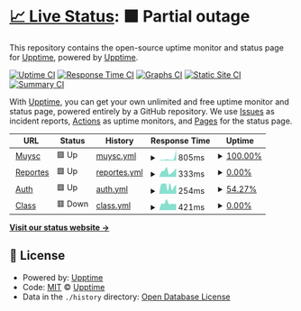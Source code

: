 # [📈 Live Status](https://status.ohelit.co): <!--live status--> **🟧 Partial outage**

This repository contains the open-source uptime monitor and status page for [Upptime](https://upptime.js.org), powered by [Upptime](https://github.com/upptime/upptime).

[![Uptime CI](https://github.com/ohelitco/upptime/workflows/Uptime%20CI/badge.svg)](https://github.com/ohelitco/upptime/actions?query=workflow%3A%22Uptime+CI%22)
[![Response Time CI](https://github.com/ohelitco/upptime/workflows/Response%20Time%20CI/badge.svg)](https://github.com/ohelitco/upptime/actions?query=workflow%3A%22Response+Time+CI%22)
[![Graphs CI](https://github.com/ohelitco/upptime/workflows/Graphs%20CI/badge.svg)](https://github.com/ohelitco/upptime/actions?query=workflow%3A%22Graphs+CI%22)
[![Static Site CI](https://github.com/ohelitco/upptime/workflows/Static%20Site%20CI/badge.svg)](https://github.com/ohelitco/upptime/actions?query=workflow%3A%22Static+Site+CI%22)
[![Summary CI](https://github.com/ohelitco/upptime/workflows/Summary%20CI/badge.svg)](https://github.com/ohelitco/upptime/actions?query=workflow%3A%22Summary+CI%22)

With [Upptime](https://upptime.js.org), you can get your own unlimited and free uptime monitor and status page, powered entirely by a GitHub repository. We use [Issues](https://github.com/upptime/upptime/issues) as incident reports, [Actions](https://github.com/ohelitco/upptime/actions) as uptime monitors, and [Pages](https://status.ohelit.co) for the status page.

<!--start: status pages-->
<!-- This summary is generated by Upptime (https://github.com/upptime/upptime) -->
<!-- Do not edit this manually, your changes will be overwritten -->
<!-- prettier-ignore -->
| URL | Status | History | Response Time | Uptime |
| --- | ------ | ------- | ------------- | ------ |
| <img alt="" src="https://icons.duckduckgo.com/ip3/muysc.ohelit.co.ico" height="13"> [Muysc](https://muysc.ohelit.co) | 🟩 Up | [muysc.yml](https://github.com/ohelitco/status/commits/HEAD/history/muysc.yml) | <details><summary><img alt="Response time graph" src="./graphs/muysc/response-time-week.png" height="20"> 805ms</summary><br><a href="https://estado.ohelit.co/history/muysc"><img alt="Response time 384" src="https://img.shields.io/endpoint?url=https%3A%2F%2Fraw.githubusercontent.com%2Fohelitco%2Fstatus%2FHEAD%2Fapi%2Fmuysc%2Fresponse-time.json"></a><br><a href="https://estado.ohelit.co/history/muysc"><img alt="24-hour response time 389" src="https://img.shields.io/endpoint?url=https%3A%2F%2Fraw.githubusercontent.com%2Fohelitco%2Fstatus%2FHEAD%2Fapi%2Fmuysc%2Fresponse-time-day.json"></a><br><a href="https://estado.ohelit.co/history/muysc"><img alt="7-day response time 805" src="https://img.shields.io/endpoint?url=https%3A%2F%2Fraw.githubusercontent.com%2Fohelitco%2Fstatus%2FHEAD%2Fapi%2Fmuysc%2Fresponse-time-week.json"></a><br><a href="https://estado.ohelit.co/history/muysc"><img alt="30-day response time 576" src="https://img.shields.io/endpoint?url=https%3A%2F%2Fraw.githubusercontent.com%2Fohelitco%2Fstatus%2FHEAD%2Fapi%2Fmuysc%2Fresponse-time-month.json"></a><br><a href="https://estado.ohelit.co/history/muysc"><img alt="1-year response time 335" src="https://img.shields.io/endpoint?url=https%3A%2F%2Fraw.githubusercontent.com%2Fohelitco%2Fstatus%2FHEAD%2Fapi%2Fmuysc%2Fresponse-time-year.json"></a></details> | <details><summary><a href="https://estado.ohelit.co/history/muysc">100.00%</a></summary><a href="https://estado.ohelit.co/history/muysc"><img alt="All-time uptime 99.78%" src="https://img.shields.io/endpoint?url=https%3A%2F%2Fraw.githubusercontent.com%2Fohelitco%2Fstatus%2FHEAD%2Fapi%2Fmuysc%2Fuptime.json"></a><br><a href="https://estado.ohelit.co/history/muysc"><img alt="24-hour uptime 100.00%" src="https://img.shields.io/endpoint?url=https%3A%2F%2Fraw.githubusercontent.com%2Fohelitco%2Fstatus%2FHEAD%2Fapi%2Fmuysc%2Fuptime-day.json"></a><br><a href="https://estado.ohelit.co/history/muysc"><img alt="7-day uptime 100.00%" src="https://img.shields.io/endpoint?url=https%3A%2F%2Fraw.githubusercontent.com%2Fohelitco%2Fstatus%2FHEAD%2Fapi%2Fmuysc%2Fuptime-week.json"></a><br><a href="https://estado.ohelit.co/history/muysc"><img alt="30-day uptime 99.90%" src="https://img.shields.io/endpoint?url=https%3A%2F%2Fraw.githubusercontent.com%2Fohelitco%2Fstatus%2FHEAD%2Fapi%2Fmuysc%2Fuptime-month.json"></a><br><a href="https://estado.ohelit.co/history/muysc"><img alt="1-year uptime 99.87%" src="https://img.shields.io/endpoint?url=https%3A%2F%2Fraw.githubusercontent.com%2Fohelitco%2Fstatus%2FHEAD%2Fapi%2Fmuysc%2Fuptime-year.json"></a></details>
| <img alt="" src="https://icons.duckduckgo.com/ip3/repository.ohelit.co.ico" height="13"> [Reportes](https://repository.ohelit.co/jasperserver/login.html) | 🟩 Up | [reportes.yml](https://github.com/ohelitco/status/commits/HEAD/history/reportes.yml) | <details><summary><img alt="Response time graph" src="./graphs/reportes/response-time-week.png" height="20"> 333ms</summary><br><a href="https://estado.ohelit.co/history/reportes"><img alt="Response time 751" src="https://img.shields.io/endpoint?url=https%3A%2F%2Fraw.githubusercontent.com%2Fohelitco%2Fstatus%2FHEAD%2Fapi%2Freportes%2Fresponse-time.json"></a><br><a href="https://estado.ohelit.co/history/reportes"><img alt="24-hour response time 430" src="https://img.shields.io/endpoint?url=https%3A%2F%2Fraw.githubusercontent.com%2Fohelitco%2Fstatus%2FHEAD%2Fapi%2Freportes%2Fresponse-time-day.json"></a><br><a href="https://estado.ohelit.co/history/reportes"><img alt="7-day response time 333" src="https://img.shields.io/endpoint?url=https%3A%2F%2Fraw.githubusercontent.com%2Fohelitco%2Fstatus%2FHEAD%2Fapi%2Freportes%2Fresponse-time-week.json"></a><br><a href="https://estado.ohelit.co/history/reportes"><img alt="30-day response time 358" src="https://img.shields.io/endpoint?url=https%3A%2F%2Fraw.githubusercontent.com%2Fohelitco%2Fstatus%2FHEAD%2Fapi%2Freportes%2Fresponse-time-month.json"></a><br><a href="https://estado.ohelit.co/history/reportes"><img alt="1-year response time 694" src="https://img.shields.io/endpoint?url=https%3A%2F%2Fraw.githubusercontent.com%2Fohelitco%2Fstatus%2FHEAD%2Fapi%2Freportes%2Fresponse-time-year.json"></a></details> | <details><summary><a href="https://estado.ohelit.co/history/reportes">0.00%</a></summary><a href="https://estado.ohelit.co/history/reportes"><img alt="All-time uptime 96.94%" src="https://img.shields.io/endpoint?url=https%3A%2F%2Fraw.githubusercontent.com%2Fohelitco%2Fstatus%2FHEAD%2Fapi%2Freportes%2Fuptime.json"></a><br><a href="https://estado.ohelit.co/history/reportes"><img alt="24-hour uptime 0.00%" src="https://img.shields.io/endpoint?url=https%3A%2F%2Fraw.githubusercontent.com%2Fohelitco%2Fstatus%2FHEAD%2Fapi%2Freportes%2Fuptime-day.json"></a><br><a href="https://estado.ohelit.co/history/reportes"><img alt="7-day uptime 0.00%" src="https://img.shields.io/endpoint?url=https%3A%2F%2Fraw.githubusercontent.com%2Fohelitco%2Fstatus%2FHEAD%2Fapi%2Freportes%2Fuptime-week.json"></a><br><a href="https://estado.ohelit.co/history/reportes"><img alt="30-day uptime 64.58%" src="https://img.shields.io/endpoint?url=https%3A%2F%2Fraw.githubusercontent.com%2Fohelitco%2Fstatus%2FHEAD%2Fapi%2Freportes%2Fuptime-month.json"></a><br><a href="https://estado.ohelit.co/history/reportes"><img alt="1-year uptime 96.71%" src="https://img.shields.io/endpoint?url=https%3A%2F%2Fraw.githubusercontent.com%2Fohelitco%2Fstatus%2FHEAD%2Fapi%2Freportes%2Fuptime-year.json"></a></details>
| <img alt="" src="https://icons.duckduckgo.com/ip3/auth.ohelit.co.ico" height="13"> [Auth](https://auth.ohelit.co/auth/) | 🟩 Up | [auth.yml](https://github.com/ohelitco/status/commits/HEAD/history/auth.yml) | <details><summary><img alt="Response time graph" src="./graphs/auth/response-time-week.png" height="20"> 254ms</summary><br><a href="https://estado.ohelit.co/history/auth"><img alt="Response time 322" src="https://img.shields.io/endpoint?url=https%3A%2F%2Fraw.githubusercontent.com%2Fohelitco%2Fstatus%2FHEAD%2Fapi%2Fauth%2Fresponse-time.json"></a><br><a href="https://estado.ohelit.co/history/auth"><img alt="24-hour response time 400" src="https://img.shields.io/endpoint?url=https%3A%2F%2Fraw.githubusercontent.com%2Fohelitco%2Fstatus%2FHEAD%2Fapi%2Fauth%2Fresponse-time-day.json"></a><br><a href="https://estado.ohelit.co/history/auth"><img alt="7-day response time 254" src="https://img.shields.io/endpoint?url=https%3A%2F%2Fraw.githubusercontent.com%2Fohelitco%2Fstatus%2FHEAD%2Fapi%2Fauth%2Fresponse-time-week.json"></a><br><a href="https://estado.ohelit.co/history/auth"><img alt="30-day response time 247" src="https://img.shields.io/endpoint?url=https%3A%2F%2Fraw.githubusercontent.com%2Fohelitco%2Fstatus%2FHEAD%2Fapi%2Fauth%2Fresponse-time-month.json"></a><br><a href="https://estado.ohelit.co/history/auth"><img alt="1-year response time 282" src="https://img.shields.io/endpoint?url=https%3A%2F%2Fraw.githubusercontent.com%2Fohelitco%2Fstatus%2FHEAD%2Fapi%2Fauth%2Fresponse-time-year.json"></a></details> | <details><summary><a href="https://estado.ohelit.co/history/auth">54.27%</a></summary><a href="https://estado.ohelit.co/history/auth"><img alt="All-time uptime 61.95%" src="https://img.shields.io/endpoint?url=https%3A%2F%2Fraw.githubusercontent.com%2Fohelitco%2Fstatus%2FHEAD%2Fapi%2Fauth%2Fuptime.json"></a><br><a href="https://estado.ohelit.co/history/auth"><img alt="24-hour uptime 100.00%" src="https://img.shields.io/endpoint?url=https%3A%2F%2Fraw.githubusercontent.com%2Fohelitco%2Fstatus%2FHEAD%2Fapi%2Fauth%2Fuptime-day.json"></a><br><a href="https://estado.ohelit.co/history/auth"><img alt="7-day uptime 54.27%" src="https://img.shields.io/endpoint?url=https%3A%2F%2Fraw.githubusercontent.com%2Fohelitco%2Fstatus%2FHEAD%2Fapi%2Fauth%2Fuptime-week.json"></a><br><a href="https://estado.ohelit.co/history/auth"><img alt="30-day uptime 13.87%" src="https://img.shields.io/endpoint?url=https%3A%2F%2Fraw.githubusercontent.com%2Fohelitco%2Fstatus%2FHEAD%2Fapi%2Fauth%2Fuptime-month.json"></a><br><a href="https://estado.ohelit.co/history/auth"><img alt="1-year uptime 36.84%" src="https://img.shields.io/endpoint?url=https%3A%2F%2Fraw.githubusercontent.com%2Fohelitco%2Fstatus%2FHEAD%2Fapi%2Fauth%2Fuptime-year.json"></a></details>
| <img alt="" src="https://icons.duckduckgo.com/ip3/class.ohelit.co.ico" height="13"> [Class](https://class.ohelit.co/) | 🟥 Down | [class.yml](https://github.com/ohelitco/status/commits/HEAD/history/class.yml) | <details><summary><img alt="Response time graph" src="./graphs/class/response-time-week.png" height="20"> 421ms</summary><br><a href="https://estado.ohelit.co/history/class"><img alt="Response time 999" src="https://img.shields.io/endpoint?url=https%3A%2F%2Fraw.githubusercontent.com%2Fohelitco%2Fstatus%2FHEAD%2Fapi%2Fclass%2Fresponse-time.json"></a><br><a href="https://estado.ohelit.co/history/class"><img alt="24-hour response time 400" src="https://img.shields.io/endpoint?url=https%3A%2F%2Fraw.githubusercontent.com%2Fohelitco%2Fstatus%2FHEAD%2Fapi%2Fclass%2Fresponse-time-day.json"></a><br><a href="https://estado.ohelit.co/history/class"><img alt="7-day response time 421" src="https://img.shields.io/endpoint?url=https%3A%2F%2Fraw.githubusercontent.com%2Fohelitco%2Fstatus%2FHEAD%2Fapi%2Fclass%2Fresponse-time-week.json"></a><br><a href="https://estado.ohelit.co/history/class"><img alt="30-day response time 434" src="https://img.shields.io/endpoint?url=https%3A%2F%2Fraw.githubusercontent.com%2Fohelitco%2Fstatus%2FHEAD%2Fapi%2Fclass%2Fresponse-time-month.json"></a><br><a href="https://estado.ohelit.co/history/class"><img alt="1-year response time 1005" src="https://img.shields.io/endpoint?url=https%3A%2F%2Fraw.githubusercontent.com%2Fohelitco%2Fstatus%2FHEAD%2Fapi%2Fclass%2Fresponse-time-year.json"></a></details> | <details><summary><a href="https://estado.ohelit.co/history/class">0.00%</a></summary><a href="https://estado.ohelit.co/history/class"><img alt="All-time uptime 77.71%" src="https://img.shields.io/endpoint?url=https%3A%2F%2Fraw.githubusercontent.com%2Fohelitco%2Fstatus%2FHEAD%2Fapi%2Fclass%2Fuptime.json"></a><br><a href="https://estado.ohelit.co/history/class"><img alt="24-hour uptime 0.00%" src="https://img.shields.io/endpoint?url=https%3A%2F%2Fraw.githubusercontent.com%2Fohelitco%2Fstatus%2FHEAD%2Fapi%2Fclass%2Fuptime-day.json"></a><br><a href="https://estado.ohelit.co/history/class"><img alt="7-day uptime 0.00%" src="https://img.shields.io/endpoint?url=https%3A%2F%2Fraw.githubusercontent.com%2Fohelitco%2Fstatus%2FHEAD%2Fapi%2Fclass%2Fuptime-week.json"></a><br><a href="https://estado.ohelit.co/history/class"><img alt="30-day uptime 1.38%" src="https://img.shields.io/endpoint?url=https%3A%2F%2Fraw.githubusercontent.com%2Fohelitco%2Fstatus%2FHEAD%2Fapi%2Fclass%2Fuptime-month.json"></a><br><a href="https://estado.ohelit.co/history/class"><img alt="1-year uptime 63.17%" src="https://img.shields.io/endpoint?url=https%3A%2F%2Fraw.githubusercontent.com%2Fohelitco%2Fstatus%2FHEAD%2Fapi%2Fclass%2Fuptime-year.json"></a></details>

<!--end: status pages-->

[**Visit our status website →**](https://status.ohelit.co)

## 📄 License

- Powered by: [Upptime](https://github.com/upptime/upptime)
- Code: [MIT](./LICENSE) © [Upptime](https://upptime.js.org)
- Data in the `./history` directory: [Open Database License](https://opendatacommons.org/licenses/odbl/1-0/)
